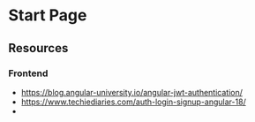# Start Page

## Resources

### Frontend

* https://blog.angular-university.io/angular-jwt-authentication/
* https://www.techiediaries.com/auth-login-signup-angular-18/
* 